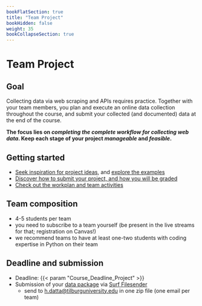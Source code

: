 ```yaml
---
bookFlatSection: true
title: "Team Project"
bookHidden: false
weight: 35
bookCollapseSection: true
---
```



# Team Project

## Goal

Collecting data via web scraping and APIs requires practice. Together with your team members, you plan and execute an online data collection throughout the course, and submit your collected (and documented) data at the end of the course.

__The focus lies on *completing the complete workflow for collecting web data*. Keep each stage of your project *manageable* and *feasible*.__

## Getting started

- [Seek inspiration for project ideas](projectideas), and [explore the examples](../examples)
- [Discover how to submit your project, and how you will be graded](grading)
- [Check out the workplan and team activities](workplan)

## Team composition

- 4-5 students per team
- you need to subscribe to a team yourself (be present in the live streams for that; registration on Canvas!)
- we recommend teams to have at least one-two students with coding expertise in Python on their team

## Deadline and submission
- Deadline: {{< param "Course_Deadline_Project" >}}
- Submission of your [data package](grading) via [Surf Filesender](https://filesender.surf.nl)
  - send to h.datta@tilburguniversity.edu in one zip file (one email per team)


<!--
- If you are also taking ["Data Preparation and Workflow Management" (dPrep)](https://dprep.hannesdatta.com)...
  - You can use the data collected in this course for the team project in dPrep. The team project in dPrep runs in weeks 6-8, but you definitely need your raw data in week 5 at the latest (to prep well for week 6). In other words: generating some synergies between dPrep and oDCM comes at the cost of working on this project soon enough!
  - Please submit your entire workflow ("the same submissions") for each of the two courses, consisting of
    - your data collection, the raw data, and its documentation (focus of oDCM), and
    - the entire project pipeline (focus of dPrep, consisting of data exploration, data preparation, automation and deployment).
  - For oDCM, please *zip* your entire pipeline (so we're sure to get all the files for grading).
  - For dPrep, please only provide us with the link to your GitHub repository.

-->

<!--
